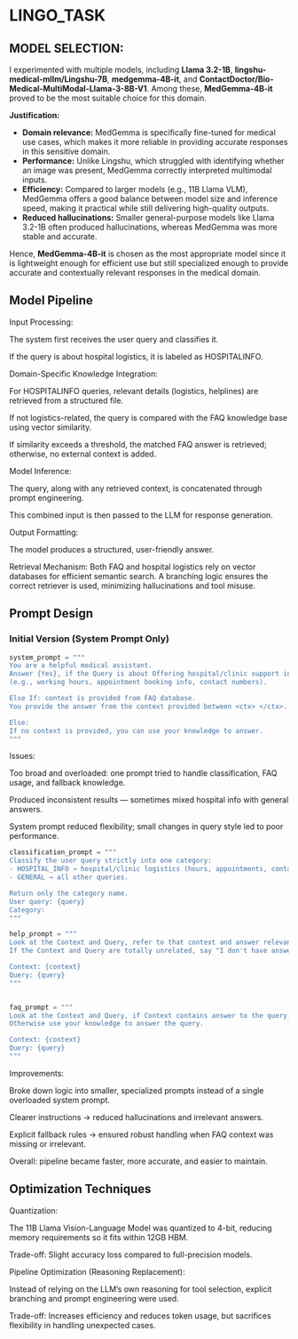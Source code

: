 # LINGO_TASK

## MODEL SELECTION: 

I experimented with multiple models, including **Llama 3.2-1B**, **lingshu-medical-mllm/Lingshu-7B**, **medgemma-4B-it**, and **ContactDoctor/Bio-Medical-MultiModal-Llama-3-8B-V1**. Among these, **MedGemma-4B-it** proved to be the most suitable choice for this domain.

**Justification:**

* **Domain relevance:** MedGemma is specifically fine-tuned for medical use cases, which makes it more reliable in providing accurate responses in this sensitive domain.
* **Performance:** Unlike Lingshu, which struggled with identifying whether an image was present, MedGemma correctly interpreted multimodal inputs.
* **Efficiency:** Compared to larger models (e.g., 11B Llama VLM), MedGemma offers a good balance between model size and inference speed, making it practical while still delivering high-quality outputs.
* **Reduced hallucinations:** Smaller general-purpose models like Llama 3.2-1B often produced hallucinations, whereas MedGemma was more stable and accurate.

Hence, **MedGemma-4B-it** is chosen as the most appropriate model since it is lightweight enough for efficient use but still specialized enough to provide accurate and contextually relevant responses in the medical domain.

## Model Pipeline

Input Processing:

The system first receives the user query and classifies it.

If the query is about hospital logistics, it is labeled as HOSPITALINFO.

Domain-Specific Knowledge Integration:

For HOSPITALINFO queries, relevant details (logistics, helplines) are retrieved from a structured file.

If not logistics-related, the query is compared with the FAQ knowledge base using vector similarity.

If similarity exceeds a threshold, the matched FAQ answer is retrieved; otherwise, no external context is added.

Model Inference:

The query, along with any retrieved context, is concatenated through prompt engineering.

This combined input is then passed to the LLM for response generation.

Output Formatting:

The model produces a structured, user-friendly answer.

Retrieval Mechanism:
Both FAQ and hospital logistics rely on vector databases for efficient semantic search. A branching logic ensures the correct retriever is used, minimizing hallucinations and tool misuse.

## Prompt Design
### Initial Version (System Prompt Only)  

```python
system_prompt = """ 
You are a helpful medical assistant. 
Answer {Yes}, if the Query is about Offering hospital/clinic support info 
(e.g., working hours, appointment booking info, contact numbers). 

Else If: context is provided from FAQ database.
You provide the answer from the context provided between <ctx> </ctx>. 

Else:
If no context is provided, you can use your knowledge to answer.
"""
```
Issues:

Too broad and overloaded: one prompt tried to handle classification, FAQ usage, and fallback knowledge.

Produced inconsistent results — sometimes mixed hospital info with general answers.

System prompt reduced flexibility; small changes in query style led to poor performance.

```python
classification_prompt = """
Classify the user query strictly into one category:
- HOSPITAL_INFO → hospital/clinic logistics (hours, appointments, contacts, directions, doctors available).
- GENERAL → all other queries.

Return only the category name.
User query: {query}
Category:
"""

help_prompt = """
Look at the Context and Query, refer to that context and answer relevant part only.  
If the Context and Query are totally unrelated, say "I don't have answer to this question".

Context: {context}
Query: {query}
"""


faq_prompt = """ 
Look at the Context and Query, if Context contains answer to the query, refer to that context only.
Otherwise use your knowledge to answer the query.

Context: {context}
Query: {query}
"""
```

Improvements:

Broke down logic into smaller, specialized prompts instead of a single overloaded system prompt.

Clearer instructions → reduced hallucinations and irrelevant answers.

Explicit fallback rules → ensured robust handling when FAQ context was missing or irrelevant.

Overall: pipeline became faster, more accurate, and easier to maintain.
## Optimization Techniques

Quantization:

The 11B Llama Vision-Language Model was quantized to 4-bit, reducing memory requirements so it fits within 12GB HBM.

Trade-off: Slight accuracy loss compared to full-precision models.

Pipeline Optimization (Reasoning Replacement):

Instead of relying on the LLM’s own reasoning for tool selection, explicit branching and prompt engineering were used.

Trade-off: Increases efficiency and reduces token usage, but sacrifices flexibility in handling unexpected cases.
